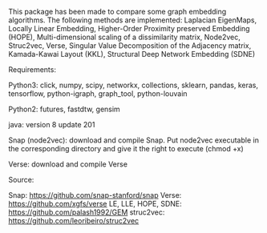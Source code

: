 This package has been made to compare some graph embedding algorithms.
The following methods are implemented:
Laplacian EigenMaps, Locally Linear Embedding, Higher-Order Proximity preserved Embedding (HOPE), Multi-dimensional scaling of a dissimilarity matrix,
Node2vec, Struc2vec, Verse, Singular Value Decomposition of the Adjacency matrix, Kamada-Kawai Layout (KKL), Structural Deep Network Embedding (SDNE)







Requirements: 


Python3: click, numpy, scipy, networkx, collections, sklearn, pandas, keras, tensorflow, python-igraph, graph_tool, python-louvain

Python2: futures, fastdtw, gensim

java: version 8 update 201

Snap (node2vec): download and compile Snap. Put node2vec executable in the corresponding directory and give it the right to execute (chmod +x)

Verse: download and compile Verse





Source: 

Snap: https://github.com/snap-stanford/snap
Verse: https://github.com/xgfs/verse
LE, LLE, HOPE, SDNE: https://github.com/palash1992/GEM
struc2vec: https://github.com/leoribeiro/struc2vec
